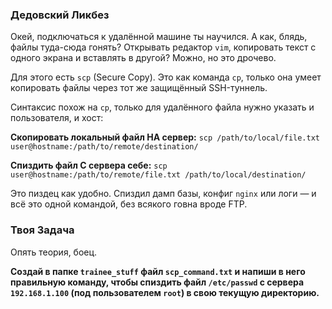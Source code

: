 ### Дедовский Ликбез

Окей, подключаться к удалённой машине ты научился. А как, блядь, файлы туда-сюда гонять? Открывать редактор `vim`, копировать текст с одного экрана и вставлять в другой? Можно, но это дрочево.

Для этого есть `scp` (Secure Copy). Это как команда `cp`, только она умеет копировать файлы через тот же защищённый SSH-туннель.

Синтаксис похож на `cp`, только для удалённого файла нужно указать и пользователя, и хост:

**Скопировать локальный файл НА сервер:**
`scp /path/to/local/file.txt user@hostname:/path/to/remote/destination/`

**Спиздить файл С сервера себе:**
`scp user@hostname:/path/to/remote/file.txt /path/to/local/destination/`

Это пиздец как удобно. Спиздил дамп базы, конфиг `nginx` или логи — и всё это одной командой, без всякого говна вроде FTP.

### Твоя Задача

Опять теория, боец.

**Создай в папке `trainee_stuff` файл `scp_command.txt` и напиши в него правильную команду, чтобы спиздить файл `/etc/passwd` с сервера `192.168.1.100` (под пользователем `root`) в свою текущую директорию.**

